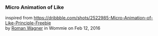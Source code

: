 ### Micro Animation of Like
inspired from https://dribbble.com/shots/2522985-Micro-Animation-of-Like-Principle-Freebie  
by [Roman Wagner](https://dribbble.com/privetwagner) in Wommie on Feb 12, 2016